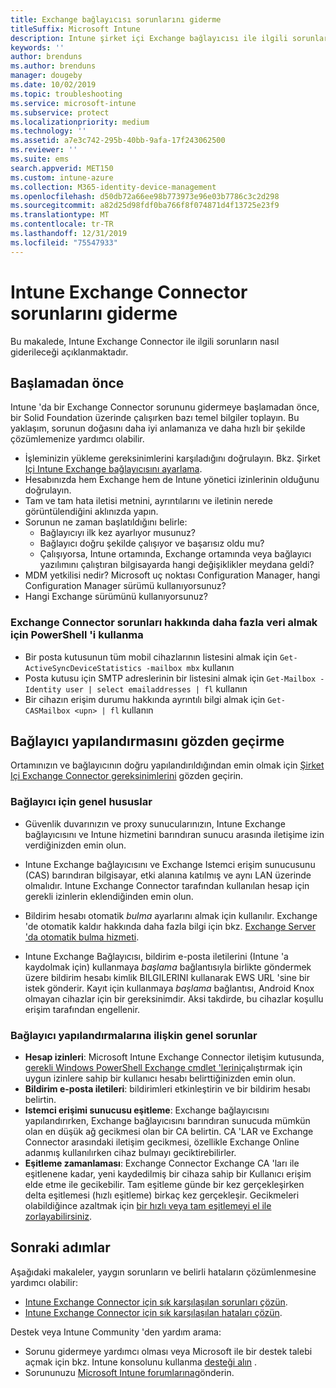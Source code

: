 ```yaml
---
title: Exchange bağlayıcısı sorunlarını giderme
titleSuffix: Microsoft Intune
description: Intune şirket içi Exchange bağlayıcısı ile ilgili sorunları giderin.
keywords: ''
author: brenduns
ms.author: brenduns
manager: dougeby
ms.date: 10/02/2019
ms.topic: troubleshooting
ms.service: microsoft-intune
ms.subservice: protect
ms.localizationpriority: medium
ms.technology: ''
ms.assetid: a7e3c742-295b-40bb-9afa-17f243062500
ms.reviewer: ''
ms.suite: ems
search.appverid: MET150
ms.custom: intune-azure
ms.collection: M365-identity-device-management
ms.openlocfilehash: d50db72a66ee98b773973e96e03b7786c3c2d298
ms.sourcegitcommit: a82d25d98fdf0ba766f8f074871d4f13725e23f9
ms.translationtype: MT
ms.contentlocale: tr-TR
ms.lasthandoff: 12/31/2019
ms.locfileid: "75547933"
---
```

# <a name="troubleshoot-the-intune-exchange-connector"></a>Intune Exchange Connector sorunlarını giderme

Bu makalede, Intune Exchange Connector ile ilgili sorunların nasıl giderileceği açıklanmaktadır.

## <a name="before-you-start"></a>Başlamadan önce

Intune 'da bir Exchange Connector sorununu gidermeye başlamadan önce, bir Solid Foundation üzerinde çalışırken bazı temel bilgiler toplayın. Bu yaklaşım, sorunun doğasını daha iyi anlamanıza ve daha hızlı bir şekilde çözümlemenize yardımcı olabilir.

- İşleminizin yükleme gereksinimlerini karşıladığını doğrulayın. Bkz. Şirket [Içi Intune Exchange bağlayıcısını ayarlama](exchange-connector-install.md).
- Hesabınızda hem Exchange hem de Intune yönetici izinlerinin olduğunu doğrulayın.
- Tam ve tam hata iletisi metnini, ayrıntılarını ve iletinin nerede görüntülendiğini aklınızda yapın.
- Sorunun ne zaman başlatıldığını belirle: 
  - Bağlayıcıyı ilk kez ayarlıyor musunuz? 
  - Bağlayıcı doğru şekilde çalışıyor ve başarısız oldu mu?
  - Çalışıyorsa, Intune ortamında, Exchange ortamında veya bağlayıcı yazılımını çalıştıran bilgisayarda hangi değişiklikler meydana geldi?
- MDM yetkilisi nedir? Microsoft uç noktası Configuration Manager, hangi Configuration Manager sürümü kullanıyorsunuz?
- Hangi Exchange sürümünü kullanıyorsunuz?

### <a name="use-powershell-to-get-more-data-on-exchange-connector-issues"></a>Exchange Connector sorunları hakkında daha fazla veri almak için PowerShell 'i kullanma

- Bir posta kutusunun tüm mobil cihazlarının listesini almak için `Get-ActiveSyncDeviceStatistics -mailbox mbx` kullanın
- Posta kutusu için SMTP adreslerinin bir listesini almak için `Get-Mailbox -Identity user | select emailaddresses | fl` kullanın
- Bir cihazın erişim durumu hakkında ayrıntılı bilgi almak için `Get-CASMailbox <upn> | fl` kullanın

## <a name="review-the-connector-configuration"></a>Bağlayıcı yapılandırmasını gözden geçirme

Ortamınızın ve bağlayıcının doğru yapılandırıldığından emin olmak için [Şirket Içi Exchange Connector gereksinimlerini](exchange-connector-install.md#intune-exchange-connector-requirements) gözden geçirin. 

### <a name="general-considerations-for-the-connector"></a>Bağlayıcı için genel hususlar

- Güvenlik duvarınızın ve proxy sunucularınızın, Intune Exchange bağlayıcısını ve Intune hizmetini barındıran sunucu arasında iletişime izin verdiğinizden emin olun.

- Intune Exchange bağlayıcısını ve Exchange Istemci erişim sunucusunu (CAS) barındıran bilgisayar, etki alanına katılmış ve aynı LAN üzerinde olmalıdır. Intune Exchange Connector tarafından kullanılan hesap için gerekli izinlerin eklendiğinden emin olun.

- Bildirim hesabı otomatik *bulma* ayarlarını almak için kullanılır. Exchange 'de otomatik kaldır hakkında daha fazla bilgi için bkz. [Exchange Server 'da otomatik bulma hizmeti](https://docs.microsoft.com/exchange/architecture/client-access/autodiscover?view=exchserver-2016).

- Intune Exchange Bağlayıcısı, bildirim e-posta iletilerini (Intune 'a kaydolmak için) kullanmaya *başlama* bağlantısıyla birlikte göndermek üzere bildirim hesabı kimlik BILGILERINI kullanarak EWS URL 'sine bir istek gönderir. Kayıt için kullanmaya *başlama* bağlantısı, Android Knox olmayan cihazlar için bir gereksinimdir. Aksi takdirde, bu cihazlar koşullu erişim tarafından engellenir.

### <a name="common-issues-for-connector-configurations"></a>Bağlayıcı yapılandırmalarına ilişkin genel sorunlar

- **Hesap izinleri**: Microsoft Intune Exchange Connector iletişim kutusunda, [gerekli Windows PowerShell Exchange cmdlet 'lerini](exchange-connector-install.md#exchange-cmdlet-requirements)çalıştırmak için uygun izinlere sahip bir kullanıcı hesabı belirttiğinizden emin olun.
- **Bildirim e-posta iletileri**: bildirimleri etkinleştirin ve bir bildirim hesabı belirtin.
- **Istemci erişimi sunucusu eşitleme**: Exchange bağlayıcısını yapılandırırken, Exchange bağlayıcısını barındıran sunucuda mümkün olan en düşük ağ gecikmesi olan bir CA belirtin. CA 'LAR ve Exchange Connector arasındaki iletişim gecikmesi, özellikle Exchange Online adanmış kullanılırken cihaz bulmayı geciktirebilirler.
- **Eşitleme zamanlaması**: Exchange Connector Exchange CA 'ları ile eşitlenene kadar, yeni kaydedilmiş bir cihaza sahip bir Kullanıcı erişim elde etme ile gecikebilir. Tam eşitleme günde bir kez gerçekleşirken delta eşitlemesi (hızlı eşitleme) birkaç kez gerçekleşir. Gecikmeleri olabildiğince azaltmak için [bir hızlı veya tam eşitlemeyi el ile zorlayabilirsiniz](exchange-connector-install.md#manually-force-a-quick-sync-or-full-sync).

## <a name="next-steps"></a>Sonraki adımlar
Aşağıdaki makaleler, yaygın sorunların ve belirli hataların çözümlenmesine yardımcı olabilir:

- [Intune Exchange Connector için sık karşılaşılan sorunları çözün](troubleshoot-exchange-connector-common-problems.md).
- [Intune Exchange Connector için sık karşılaşılan hataları çözün](troubleshoot-exchange-connector-common-errors.md).

Destek veya Intune Community 'den yardım arama:

- Sorunu gidermeye yardımcı olması veya Microsoft ile bir destek talebi açmak için bkz. Intune konsolunu kullanma [desteği alın](../fundamentals/get-support.md) . 
- Sorununuzu [Microsoft Intune forumlarına](https://social.technet.microsoft.com/Forums/en-US/home?forum=microsoftintuneprod)gönderin.  
